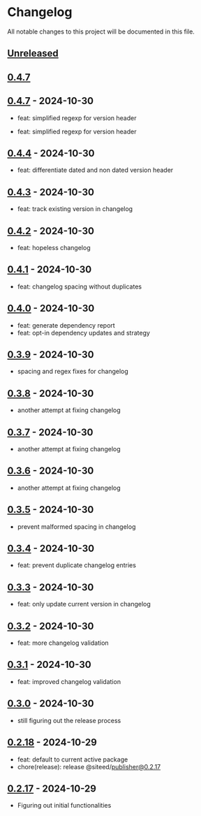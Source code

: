 # Changelog

All notable changes to this project will be documented in this file.

## [Unreleased]

## [0.4.7]

## [0.4.7] - 2024-10-30

- feat: simplified regexp for version header

- feat: simplified regexp for version header

## [0.4.4] - 2024-10-30

- feat: differentiate dated and non dated version header

## [0.4.3] - 2024-10-30

- feat: track existing version in changelog

## [0.4.2] - 2024-10-30

- feat: hopeless changelog

## [0.4.1] - 2024-10-30

- feat: changelog spacing without duplicates

## [0.4.0] - 2024-10-30

- feat: generate dependency report
- feat: opt-in dependency updates and strategy

## [0.3.9] - 2024-10-30

- spacing and regex fixes for changelog

## [0.3.8] - 2024-10-30

- another attempt at fixing changelog

## [0.3.7] - 2024-10-30

- another attempt at fixing changelog

## [0.3.6] - 2024-10-30

- another attempt at fixing changelog

## [0.3.5] - 2024-10-30

- prevent malformed spacing in changelog

## [0.3.4] - 2024-10-30

- feat: prevent duplicate changelog entries

## [0.3.3] - 2024-10-30

- feat: only update current version in changelog

## [0.3.2] - 2024-10-30

- feat: more changelog validation

## [0.3.1] - 2024-10-30

- feat: improved changelog validation

## [0.3.0] - 2024-10-30

- still figuring out the release process

## [0.2.18] - 2024-10-29

- feat: default to current active package
- chore(release): release @siteed/publisher@0.2.17

## [0.2.17] - 2024-10-29

- Figuring out initial functionalities

[unreleased]: https://github.com/deeeed/universe/compare/@siteed/publisher@@siteed/publisher@0.4.7...HEAD
[0.4.7]: https://github.com/deeeed/universe/compare/@siteed/publisher@@siteed/publisher@0.4.6...@siteed/publisher@@siteed/publisher@0.4.7
[0.4.4]: https://github.com/deeeed/universe/compare/@siteed/publisher@@siteed/publisher@0.4.3...@siteed/publisher@@siteed/publisher@0.4.4
[0.4.3]: https://github.com/deeeed/universe/compare/@siteed/publisher@@siteed/publisher@0.4.2...@siteed/publisher@@siteed/publisher@0.4.3
[0.4.2]: https://github.com/deeeed/universe/compare/@siteed/publisher@@siteed/publisher@0.4.1...@siteed/publisher@@siteed/publisher@0.4.2
[0.4.1]: https://github.com/deeeed/universe/compare/@siteed/publisher@@siteed/publisher@0.4.0...@siteed/publisher@@siteed/publisher@0.4.1
[0.4.0]: https://github.com/deeeed/universe/compare/@siteed/publisher@@siteed/publisher@0.3.9...@siteed/publisher@@siteed/publisher@0.4.0
[0.3.9]: https://github.com/deeeed/universe/compare/@siteed/publisher@@siteed/publisher@0.3.8...@siteed/publisher@@siteed/publisher@0.3.9
[0.3.8]: https://github.com/deeeed/universe/compare/@siteed/publisher@@siteed/publisher@0.3.7...@siteed/publisher@@siteed/publisher@0.3.8
[0.3.7]: https://github.com/deeeed/universe/compare/@siteed/publisher@@siteed/publisher@0.3.6...@siteed/publisher@@siteed/publisher@0.3.7
[0.3.6]: https://github.com/deeeed/universe/compare/@siteed/publisher@@siteed/publisher@0.3.5...@siteed/publisher@@siteed/publisher@0.3.6
[0.3.5]: https://github.com/deeeed/universe/compare/@siteed/publisher@@siteed/publisher@0.3.4...@siteed/publisher@@siteed/publisher@0.3.5
[0.3.4]: https://github.com/deeeed/universe/compare/@siteed/publisher@@siteed/publisher@0.3.3...@siteed/publisher@@siteed/publisher@0.3.4
[0.3.3]: https://github.com/deeeed/universe/compare/@siteed/publisher@@siteed/publisher@0.3.2...@siteed/publisher@@siteed/publisher@0.3.3
[0.3.2]: https://github.com/deeeed/universe/compare/@siteed/publisher@@siteed/publisher@0.3.1...@siteed/publisher@@siteed/publisher@0.3.2
[0.3.1]: https://github.com/deeeed/universe/compare/@siteed/publisher@@siteed/publisher@0.3.0...@siteed/publisher@@siteed/publisher@0.3.1
[0.3.0]: https://github.com/deeeed/universe/compare/@siteed/publisher@@siteed/publisher@0.2.18...@siteed/publisher@@siteed/publisher@0.3.0
[0.2.18]: https://github.com/deeeed/universe/compare/@siteed/publisher@@siteed/publisher@0.2.17...@siteed/publisher@@siteed/publisher@0.2.18
[0.2.17]: https://github.com/deeeed/universe/compare/@siteed/publisher@@siteed/publisher@0.3.1...@siteed/publisher@@siteed/publisher@0.2.17
